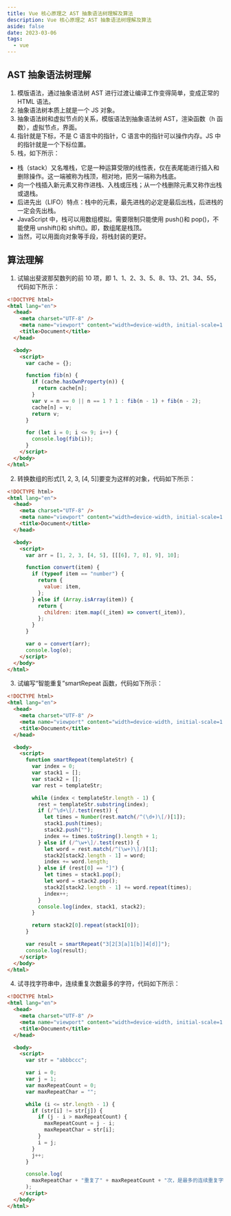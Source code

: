 ```yaml
---
title: Vue 核心原理之 AST 抽象语法树理解及算法
description: Vue 核心原理之 AST 抽象语法树理解及算法
aside: false
date: 2023-03-06
tags:
  - vue
---
```


## AST 抽象语法树理解

1. 模版语法，通过抽象语法树 AST 进行过渡让编译工作变得简单，变成正常的 HTML 语法。
2. 抽象语法树本质上就是一个 JS 对象。
3. 抽象语法树和虚拟节点的关系，模版语法到抽象语法树 AST，渲染函数（h 函数），虚拟节点，界面。
4. 指针就是下标，不是 C 语言中的指针，C 语言中的指针可以操作内存。JS 中的指针就是一个下标位置。
5. 栈，如下所示：

- 栈（stack）又名堆栈，它是一种运算受限的线性表，仅在表尾能进行插入和删除操作。这一端被称为栈顶，相对地，把另一端称为栈底。
- 向一个栈插入新元素又称作进栈、入栈或压栈；从一个栈删除元素又称作出栈或退栈。
- 后进先出（LIFO）特点：栈中的元素，最先进栈的必定是最后出栈，后进栈的一定会先出栈。
- JavaScript 中，栈可以用数组模拟。需要限制只能使用 push()和 pop()，不能使用 unshift()和 shift()。即，数组尾是栈顶。
- 当然，可以用面向对象等手段，将栈封装的更好。

## 算法理解

1. 试输出斐波那契数列的前 10 项，即 1、1、2、3、5、8、13、21、34、55，代码如下所示：

```html
<!DOCTYPE html>
<html lang="en">
  <head>
    <meta charset="UTF-8" />
    <meta name="viewport" content="width=device-width, initial-scale=1.0" />
    <title>Document</title>
  </head>

  <body>
    <script>
      var cache = {};

      function fib(n) {
        if (cache.hasOwnProperty(n)) {
          return cache[n];
        }
        var v = n == 0 || n == 1 ? 1 : fib(n - 1) + fib(n - 2);
        cache[n] = v;
        return v;
      }

      for (let i = 0; i <= 9; i++) {
        console.log(fib(i));
      }
    </script>
  </body>
</html>
```

2. 转换数组的形式[1, 2, 3, [4, 5]]要变为这样的对象，代码如下所示：

```html
<!DOCTYPE html>
<html lang="en">
  <head>
    <meta charset="UTF-8" />
    <meta name="viewport" content="width=device-width, initial-scale=1.0" />
    <title>Document</title>
  </head>

  <body>
    <script>
      var arr = [1, 2, 3, [4, 5], [[[6], 7, 8], 9], 10];

      function convert(item) {
        if (typeof item == "number") {
          return {
            value: item,
          };
        } else if (Array.isArray(item)) {
          return {
            children: item.map((_item) => convert(_item)),
          };
        }
      }

      var o = convert(arr);
      console.log(o);
    </script>
  </body>
</html>
```

3. 试编写“智能重复”smartRepeat 函数，代码如下所示：

```html
<!DOCTYPE html>
<html lang="en">
  <head>
    <meta charset="UTF-8" />
    <meta name="viewport" content="width=device-width, initial-scale=1.0" />
    <title>Document</title>
  </head>

  <body>
    <script>
      function smartRepeat(templateStr) {
        var index = 0;
        var stack1 = [];
        var stack2 = [];
        var rest = templateStr;

        while (index < templateStr.length - 1) {
          rest = templateStr.substring(index);
          if (/^\d+\[/.test(rest)) {
            let times = Number(rest.match(/^(\d+)\[/)[1]);
            stack1.push(times);
            stack2.push("");
            index += times.toString().length + 1;
          } else if (/^\w+\]/.test(rest)) {
            let word = rest.match(/^(\w+)\]/)[1];
            stack2[stack2.length - 1] = word;
            index += word.length;
          } else if (rest[0] == "]") {
            let times = stack1.pop();
            let word = stack2.pop();
            stack2[stack2.length - 1] += word.repeat(times);
            index++;
          }
          console.log(index, stack1, stack2);
        }

        return stack2[0].repeat(stack1[0]);
      }

      var result = smartRepeat("3[2[3[a]1[b]]4[d]]");
      console.log(result);
    </script>
  </body>
</html>
```

4. 试寻找字符串中，连续重复次数最多的字符，代码如下所示：

```html
<!DOCTYPE html>
<html lang="en">
  <head>
    <meta charset="UTF-8" />
    <meta name="viewport" content="width=device-width, initial-scale=1.0" />
    <title>Document</title>
  </head>

  <body>
    <script>
      var str = "abbbccc";

      var i = 0;
      var j = 1;
      var maxRepeatCount = 0;
      var maxRepeatChar = "";

      while (i <= str.length - 1) {
        if (str[i] != str[j]) {
          if (j - i > maxRepeatCount) {
            maxRepeatCount = j - i;
            maxRepeatChar = str[i];
          }
          i = j;
        }
        j++;
      }

      console.log(
        maxRepeatChar + "重复了" + maxRepeatCount + "次，是最多的连续重复字符"
      );
    </script>
  </body>
</html>
```
